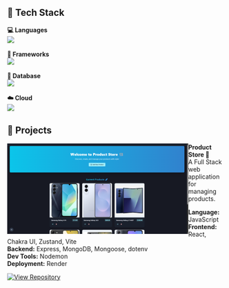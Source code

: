 ## 🧰 Tech Stack

<p align="left">
  <b>💻 Languages</b><br>
  <img src="https://skillicons.dev/icons?i=cs,ts,java" />
</p>

<p align="left">
  <b>🔧 Frameworks</b><br>
  <img src="https://skillicons.dev/icons?i=dotnet,nestjs,spring" />
</p>

<p align="left">
  <b>🔧 Database</b><br>
  <img src="https://skillicons.dev/icons?i=mongodb,postgres" />
</p>

<p align="left">
  <b>☁️ Cloud</b><br>
  <img src="https://skillicons.dev/icons?i=azure,aws" />
</p>

## 🧰 Projects

<a href="https://github.com/estacioramalho/product-store">
  <img align="left" src="https://github.com/estacioramalho/product-store/raw/main/screenshots/HomePageDark.png" width="420" alt="Product Store Screenshot">
</a>

**Product Store 🛒**  
A Full Stack web application for managing products.
<p>
  <strong>Language:</strong> JavaScript<br/>
  <strong>Frontend:</strong> React, Chakra UI, Zustand, Vite<br/>
  <strong>Backend:</strong> Express, MongoDB, Mongoose, dotenv<br/>
  <strong>Dev Tools:</strong> Nodemon<br/>
  <strong>Deployment:</strong> Render
</p>

[![View Repository](https://img.shields.io/badge/GitHub-View_Repository-181717?logo=github)](https://github.com/estacioramalho/product-store)

<br clear="left"/>


